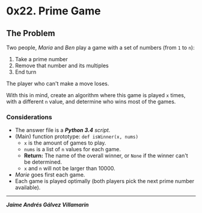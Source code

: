 # 0x22. Prime Game

## The Problem
Two people, *Maria* and *Ben* play a game with a set of numbers (from `1` to `n`):

1. Take a prime number
2. Remove that number and its multiples
3. End turn

The player who can't make a move loses.

With this in mind, create an algorithm where this game is played `x` times, with a different `n` value, and determine who wins most of the games.

### Considerations
- The answer file is a ***Python 3.4** script*.
- (Main) function prototype: `def isWinner(x, nums)`
    - `x` is the amount of games to play.
    - `nums` is a list of `n` values for each game.
    - **Return:** The name of the overall winner, or `None` if the winner can't be determined.
    - `x` and `n` will not be larger than 10000.
- *Marie* goes first each game.
- Each game is played optimally (both players pick the next prime number available).

***

***Jaime Andrés Gálvez Villamarin***
